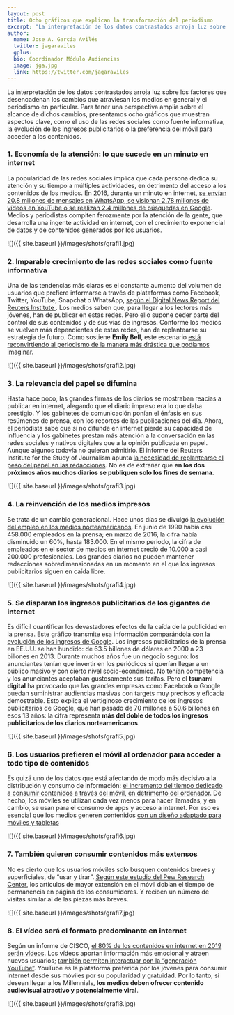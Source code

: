 ```yaml
---
layout: post
title: Ocho gráficos que explican la transformación del periodismo
excerpt: "La interpretación de los datos contrastados arroja luz sobre los factores que desencadenan los cambios que atraviesan los medios en general y el periodismo en particular.  Para tener una perspectiva amplia sobre el alcance de dichos cambios, presentamos ocho gráficos que muestran aspectos clave, como el uso de las redes sociales como fuente informativa, la evolución de los ingresos publicitarios o la preferencia del móvil para acceder a los contenidos."
author:
  name: Jose A. García Avilés
  twitter: jagaraviles
  gplus:  
  bio: Coordinador Módulo Audiencias
  image: jga.jpg
  link: https://twitter.com/jagaraviles
---
```

La interpretación de los datos contrastados arroja luz sobre los factores que desencadenan los cambios que atraviesan los medios en general y el periodismo en particular.  Para tener una perspectiva amplia sobre el alcance de dichos cambios, presentamos ocho gráficos que muestran aspectos clave, como el uso de las redes sociales como fuente informativa, la evolución de los ingresos publicitarios o la preferencia del móvil para acceder a los contenidos. 

### 1.	Economía de la atención: lo que sucede en un minuto en internet

La popularidad de las redes sociales implica que cada persona dedica su atención y su tiempo a múltiples actividades, en detrimento del acceso a los contenidos de los medios. En 2016, durante un minuto en internet, [se envían 20.8 millones de mensajes en WhatsApp, se visionan 2.78 millones de vídeos en YouTube o se realizan 2.4 millones de búsquedas en Google](http://www.excelacom.com/resources/blog/2016-update-what-happens-in-one-internet-minute). Medios y periodistas compiten ferozmente por la atención de la gente, que desarrolla una ingente actividad en internet, con el crecimiento exponencial de datos y de contenidos generados por los usuarios.

![]({{ site.baseurl }}/images/shots/grafi1.jpg)

### 2. Imparable crecimiento de las redes sociales como fuente informativa

Una de las tendencias más claras es el constante aumento del volumen de usuarios que prefiere informarse a través de plataformas como Facebook, Twitter, YouTube, Snapchat o WhatsApp, [según el Digital News Report del Reuters Institute ](http://www.digitalnewsreport.org/survey/2015/sources-of-news-2015/) . Los medios saben que, para llegar a los lectores más jóvenes, han de publicar en estas redes. Pero ello supone ceder parte del control de sus contenidos y de sus vías de ingresos. Conforme los medios se vuelven más dependientes de estas redes, han de replantearse su estrategia de futuro. Como sostiene **Emily Bell**, este escenario [está reconvirtiendo al periodismo de la manera más drástica que podíamos imaginar](http://www.digitalnewsreport.org/essays/2015/the-rise-of-mobile-and-social-news/ ).

![]({{ site.baseurl }}/images/shots/grafi2.jpg)
 
### 3.	La relevancia del papel se difumina

Hasta hace poco, las grandes firmas de los diarios se mostraban reacias a publicar en internet, alegando que el diario impreso era lo que daba prestigio. Y los gabinetes de comunicación ponían el énfasis en sus resúmenes de prensa, con los recortes de las publicaciones del día.  Ahora, el periodista sabe que si no difunde en internet pierde su capacidad de influencia y los gabinetes prestan más atención a la conversación en las redes sociales y nativos digitales que a la opinión publicada en papel. Aunque algunos todavía no quieran admitirlo. El informe del Reuters Institute for the Study of Journalism apunta [la necesidad de replantearse el peso del papel en las redacciones](http://www.digitalnewsreport.org/survey/2015/executive-summary-and-key-findings-2015/). No es de extrañar que **en los dos próximos años muchos diarios se publiquen solo los fines de semana**.
 
![]({{ site.baseurl }}/images/shots/grafi3.jpg)

### 4.	La reinvención de los medios impresos

Se trata de un cambio generacional. Hace unos días se divulgó [la evolución del empleo en los medios norteamericanos](http://uk.businessinsider.com/internet-publishing-vs-newspaper-employment-2016-6). En junio de 1990 había casi 458.000 empleados en la prensa; en marzo de 2016, la cifra había disminuido un 60%, hasta 183.000. En el mismo periodo, la cifra de empleados en el sector de medios en internet  creció de 10.000 a casi 200.000 profesionales. Los grandes diarios no pueden mantener redacciones sobredimensionadas en un momento en el que los ingresos publicitarios siguen en caída libre.
 
![]({{ site.baseurl }}/images/shots/grafi4.jpg)

### 5. Se disparan los ingresos publicitarios de los gigantes de internet

Es difícil cuantificar los devastadores efectos de la caída de la publicidad en la prensa. Este gráfico transmite esa información [comparándola con la evolución de los ingresos de Google](http://www.brookings.edu/research/essays/2014/bad-news). Los ingresos publicitarios de la prensa en EE.UU. se han hundido: de 63.5 billones de dólares en 2000 a 23 billones en 2013. Durante muchos años fue un negocio seguro: los anunciantes tenían que invertir en los periódicos si querían llegar a un público masivo y con cierto nivel socio-económico. No tenían competencia y los anunciantes aceptaban gustosamente sus tarifas. Pero el **tsunami digital** ha provocado que las grandes empresas como Facebook o Google puedan suministrar audiencias masivas con targets muy precisos y eficacia demostrable. Esto explica el vertiginoso crecimiento de los ingresos publicitarios de Google, que han pasado de 70 millones a 50.6 billones en esos 13 años: la cifra representa **más del doble de todos los ingresos publicitarios de los diarios norteamericanos**.
 
![]({{ site.baseurl }}/images/shots/grafi5.jpg)

### 6.	Los usuarios prefieren el móvil al ordenador para acceder a todo tipo de contenidos

Es quizá uno de los datos que está afectando de modo más decisivo a la distribución y consumo de información: [el incremento del tiempo dedicado a consumir contenidos a través del móvil, en detrimento del ordenador](http://www.smartinsights.com/mobile-marketing/mobile-marketing-analytics/mobile-marketing-statistics/). De hecho, los móviles se utilizan cada vez menos para hacer llamadas, y en cambio, se usan para el consumo de apps y acceso a internet. Por eso es esencial que los medios generen contenidos [con un diseño adaptado para móviles y tabletas](http://mip.umh.es/blog/2016/04/28/mobile-first-jornadas-innnovacion-periodismo/)

![]({{ site.baseurl }}/images/shots/grafi6.jpg)

 
### 7.	También quieren consumir contenidos más extensos

No es cierto que los usuarios móviles solo busquen contenidos breves y superficiales, de “usar y tirar”. [Según este estudio del Pew Research Center](http://www.journalism.org/2016/05/05/long-form-reading-shows-signs-of-life-in-our-mobile-news-world/), los artículos de mayor extensión en el móvil doblan el tiempo de permanencia  en página de los consumidores. Y reciben un número de visitas similar al de las piezas más breves.
 
![]({{ site.baseurl }}/images/shots/grafi7.jpg)

### 8.	El vídeo será el formato predominante en internet

Según un informe de CISCO, [el 80% de los contenidos en internet en 2019 serán vídeos](http://blogs.cisco.com/sp/2015-cisco-vni-complete-forecast-update-key-trends-include-mobility-m2m-and-multimedia-content).  Los vídeos aportan información más emocional y atraen nuevos usuarios; [también permiten interactuar con la “generación YouTube”](http://mip.umh.es/blog/2016/05/22/consumo-video-online/). YouTube es la plataforma preferida por los jóvenes para consumir internet desde sus móviles por su popularidad y gratuidad. Por lo tanto, si desean llegar a los Millennials, **los medios deben ofrecer contenido audiovisual  atractivo y potencialmente viral**.
 
 ![]({{ site.baseurl }}/images/shots/grafi8.jpg)

